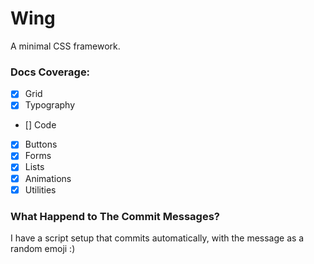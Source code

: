 # Wing

A minimal CSS framework.

### Docs Coverage:

- [x] Grid
- [x] Typography
- [] Code
- [x] Buttons
- [x] Forms
- [x] Lists
- [x] Animations
- [x] Utilities

### What Happend to The Commit Messages?

I have a script setup that commits automatically, with the message as a random emoji :)